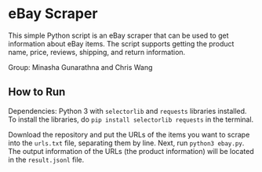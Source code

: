 # eBay Scraper

This simple Python script is an eBay scraper that can be used to get information about eBay items. The script supports getting the product name, price, reviews, shipping, and return information.

Group: Minasha Gunarathna and Chris Wang

## How to Run
Dependencies: Python 3 with `selectorlib` and `requests` libraries installed.
To install the libraries, do `pip install selectorlib requests` in the terminal.

Download the repository and put the URLs of the items you want to scrape into the `urls.txt` file, separating them by line.
Next, run `python3 ebay.py`. The output information of the URLs (the product information) will be located in the `result.jsonl` file.
